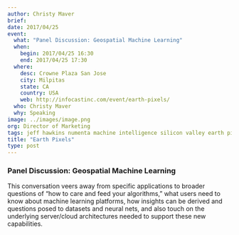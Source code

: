 ```yaml
---
author: Christy Maver
brief:
date: 2017/04/25
event:
  what: "Panel Discussion: Geospatial Machine Learning"
  when:
    begin: 2017/04/25 16:30
    end: 2017/04/25 17:30
  where:
    desc: Crowne Plaza San Jose
    city: Milpitas
    state: CA
    country: USA
    web: http://infocastinc.com/event/earth-pixels/
  who: Christy Maver
  why: Speaking
image: ../images/image.png
org: Director of Marketing
tags: jeff hawkins numenta machine intelligence silicon valley earth pixels
title: "Earth Pixels"
type: post
---
```


### Panel Discussion: Geospatial Machine Learning

This conversation veers away from specific applications to broader questions of “how to care and feed your algorithms,” what users need to know about machine learning platforms, how insights can be derived and questions posed to datasets and neural nets, and also touch on the underlying server/cloud architectures needed to support these new capabilities.

